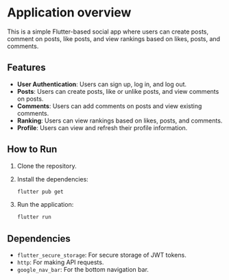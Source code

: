 # Application overview

This is a simple Flutter-based social app where users can create posts, comment on posts, like posts, and view rankings based on likes, posts, and comments.

## Features

- **User Authentication**: Users can sign up, log in, and log out.
- **Posts**: Users can create posts, like or unlike posts, and view comments on posts.
- **Comments**: Users can add comments on posts and view existing comments.
- **Ranking**: Users can view rankings based on likes, posts, and comments.
- **Profile**: Users can view and refresh their profile information.

## How to Run

1. Clone the repository.
2. Install the dependencies:
    ```bash
    flutter pub get
    ```

3. Run the application:
    ```bash
    flutter run
    ```

## Dependencies

- `flutter_secure_storage`: For secure storage of JWT tokens.
- `http`: For making API requests.
- `google_nav_bar`: For the bottom navigation bar.
